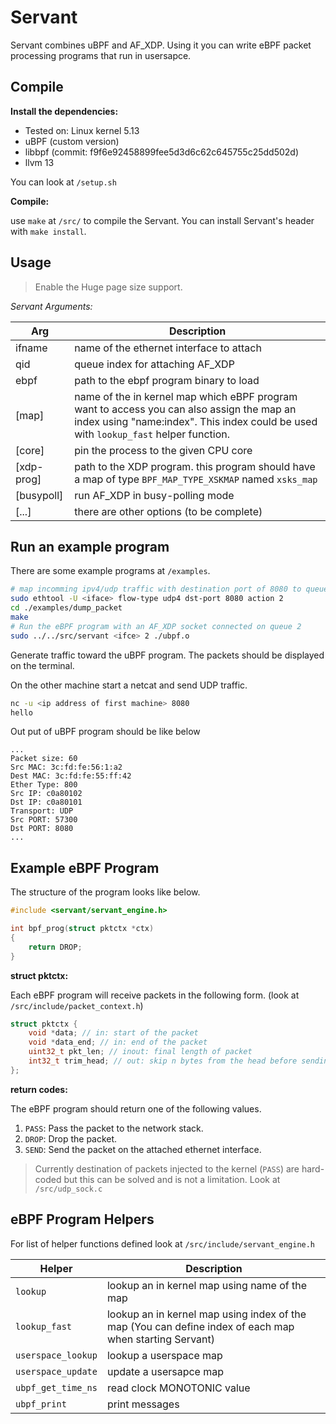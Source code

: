 # Servant

Servant combines uBPF and AF\_XDP. Using it you can write eBPF packet
processing programs that run in usersapce.


## Compile

**Install the dependencies:**

* Tested on: Linux kernel 5.13
* uBPF (custom version)
* libbpf (commit: f9f6e92458899fee5d3d6c62c645755c25dd502d)
* llvm 13

You can look at `/setup.sh`


**Compile:**

use `make` at `/src/` to compile the Servant.
You can install Servant's header with `make install`.


## Usage

> Enable the Huge page size support.

*Servant Arguments:*

| Arg | Description |
|-----|-------------|
| ifname | name of the ethernet interface to attach |
| qid | queue index for attaching AF\_XDP |
| ebpf | path to the ebpf program binary to load |
| [map] | name of the in kernel map which eBPF program want to access you can also assign the map an index using "name:index". This index could be used with `lookup_fast` helper function.|
| [core] | pin the process to the given CPU core |
| [xdp-prog] | path to the XDP program. this program should have a map of type `BPF_MAP_TYPE_XSKMAP` named `xsks_map`|
| [busypoll] | run AF\_XDP in busy-polling mode |
| [...] | there are other options (to be complete) |

## Run an example program

There are some example programs at `/examples`.

```bash
# map incomming ipv4/udp traffic with destination port of 8080 to queue 2
sudo ethtool -U <iface> flow-type udp4 dst-port 8080 action 2
cd ./examples/dump_packet
make
# Run the eBPF program with an AF_XDP socket connected on queue 2
sudo ../../src/servant <ifce> 2 ./ubpf.o
```

Generate traffic toward the uBPF program. The packets should be displayed on the
terminal.

On the other machine start a netcat and send UDP traffic.

```bash
nc -u <ip address of first machine> 8080
hello
```

Out put of uBPF program should be like below

```
...
Packet size: 60
Src MAC: 3c:fd:fe:56:1:a2
Dest MAC: 3c:fd:fe:55:ff:42
Ether Type: 800
Src IP: c0a80102
Dst IP: c0a80101
Transport: UDP
Src PORT: 57300
Dst PORT: 8080
...
```

## Example eBPF Program


The structure of the program looks like below.

```c
#include <servant/servant_engine.h>

int bpf_prog(struct pktctx *ctx)
{
	return DROP;
}
```

**struct pktctx:**

Each eBPF program will receive packets in the following form.
(look at `/src/include/packet_context.h`)

```c
struct pktctx {
	void *data; // in: start of the packet
	void *data_end; // in: end of the packet
	uint32_t pkt_len; // inout: final length of packet
	int32_t trim_head; // out: skip n bytes from the head before sending
};
```

**return codes:**

The eBPF program should return one of the following values.

1. `PASS`: Pass the packet to the network stack.
1. `DROP`: Drop the packet.
1. `SEND`: Send the packet on the attached ethernet interface.

> Currently destination of packets injected to the kernel (`PASS`) are hard-coded but this can be solved and is not a limitation.
> Look at `/src/udp_sock.c`


## eBPF Program Helpers

For list of helper functions defined look at `/src/include/servant_engine.h`

| Helper | Description |
|--------|-------------|
| `lookup` | lookup an in kernel map using name of the map |
| `lookup_fast` | lookup an in kernel map using index of the map (You can define index of each map when starting Servant) |
| `userspace_lookup` | lookup a userspace map |
| `userspace_update` | update a usersapce map |
| `ubpf_get_time_ns` | read clock MONOTONIC value |
| `ubpf_print` | print messages |

